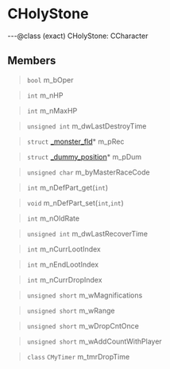 # CHolyStone

---@class (exact) CHolyStone: CCharacter
 
## Members
 
> `bool` m_bOper
 
> `int` m_nHP
 
> `int` m_nMaxHP
 
> `unsigned int` m_dwLastDestroyTime
 
> `struct` [_monster_fld](lua/classes/_monster_fld.md)* m_pRec
 
> `struct` [_dummy_position](lua/classes/_dummy_position.md)* m_pDum
 
> `unsigned char` m_byMasterRaceCode
 
> `int` m_nDefPart_get(`int`)
 
> `void` m_nDefPart_set(`int`,`int`)
 
> `int` m_nOldRate
 
> `unsigned int` m_dwLastRecoverTime
 
> `int` m_nCurrLootIndex
 
> `int` m_nEndLootIndex
 
> `int` m_nCurrDropIndex
 
> `unsigned short` m_wMagnifications
 
> `unsigned short` m_wRange
 
> `unsigned short` m_wDropCntOnce
 
> `unsigned short` m_wAddCountWithPlayer
 
> `class` `CMyTimer` m_tmrDropTime
 
